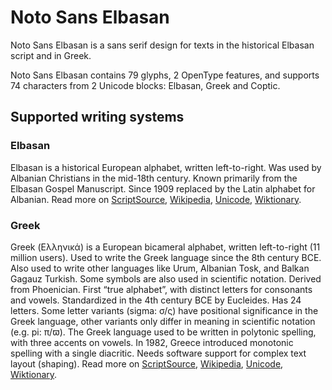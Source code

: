 
# Noto Sans Elbasan

Noto Sans Elbasan is a sans serif design for texts in the historical Elbasan script and in Greek. 

Noto Sans Elbasan contains 79 glyphs, 2 OpenType features, and supports 74 characters from 2 Unicode blocks: Elbasan, Greek and Coptic.


## Supported writing systems


### Elbasan

Elbasan is a historical European alphabet, written left-to-right. Was used by Albanian Christians in the mid-18th century. Known primarily from the Elbasan Gospel Manuscript. Since 1909 replaced by the Latin alphabet for Albanian. Read more on [ScriptSource](https://scriptsource.org/scr/Elba), [Wikipedia](https://en.wikipedia.org/wiki/ISO_15924:Elba), [Unicode](https://www.unicode.org/versions/Unicode13.0.0/ch08.pdf#G27032), [Wiktionary](https://en.wiktionary.org/wiki/Category:Elbasan_script).


### Greek

Greek (Ελληνικά) is a European bicameral alphabet, written left-to-right (11 million users). Used to write the Greek language since the 8th century BCE. Also used to write other languages like Urum, Albanian Tosk, and Balkan Gagauz Turkish. Some symbols are also used in scientific notation. Derived from Phoenician. First “true alphabet”, with distinct letters for consonants and vowels. Standardized in the 4th century BCE by Eucleides. Has 24 letters. Some letter variants (sigma: σ/ς) have positional significance in the Greek language, other variants only differ in meaning in scientific notation (e.g. pi: π/ϖ). The Greek language used to be written in polytonic spelling, with three accents on vowels. In 1982, Greece introduced monotonic spelling with a single diacritic. Needs software support for complex text layout (shaping). Read more on [ScriptSource](https://scriptsource.org/scr/Grek), [Wikipedia](https://en.wikipedia.org/wiki/ISO_15924:Grek), [Unicode](https://www.unicode.org/versions/Unicode13.0.0/ch07.pdf#G10832), [Wiktionary](https://en.wiktionary.org/wiki/Category:Greek_script).

